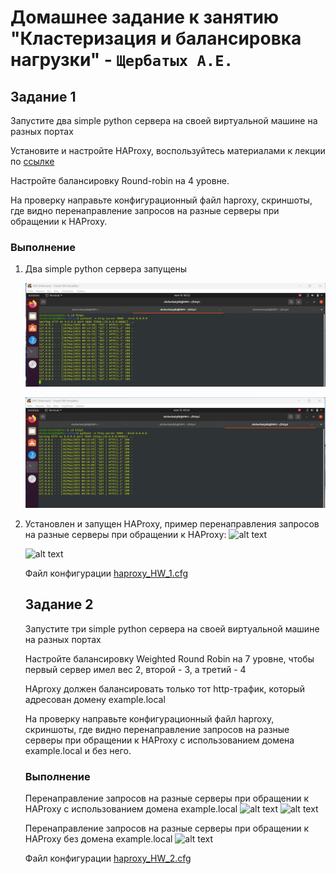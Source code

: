# Домашнее задание к занятию "Кластеризация и балансировка нагрузки" - `Щербатых А.Е.`
## Задание 1
Запустите два simple python сервера на своей виртуальной машине на разных портах

Установите и настройте HAProxy, воспользуйтесь материалами к лекции по [ссылке](https://github.com/netology-code/sflt-homeworks/blob/main/2)

Настройте балансировку Round-robin на 4 уровне.

На проверку направьте конфигурационный файл haproxy, скриншоты, где видно перенаправление запросов на разные серверы при обращении к HAProxy.

### Выполнение
1. Два simple python сервера запущены
   
    ![alt text](screenshots/picture_1.jpg)
      
    ![alt text](screenshots/pictures_1_2.jpg)
      
3. Установлен и запущен HAProxy, пример перенаправления запросов на разные серверы при обращении к HAProxy:
   ![alt text](screenshots/picture_1_4.jpg)

   ![alt text](screenshots/picture_1_5.jpg)

   Файл конфигурации [haproxy_HW_1.cfg](files/haproxy_HW_1.cfg)

   ## Задание 2
   Запустите три simple python сервера на своей виртуальной машине на разных портах
   
   Настройте балансировку Weighted Round Robin на 7 уровне, чтобы первый сервер имел вес 2, второй - 3, а третий - 4
   
   HAproxy должен балансировать только тот http-трафик, который адресован домену example.local
   
   На проверку направьте конфигурационный файл haproxy, скриншоты, где видно перенаправление запросов на разные серверы при обращении к HAProxy c использованием домена example.local и без него.

    ### Выполнение
   Перенаправление запросов на разные серверы при обращении к HAProxy c использованием домена example.local
   ![alt text](screenshots/picture_2_1.jpg)
    ![alt text](screenshots/picture_2_2.jpg)

   Перенаправление запросов на разные серверы при обращении к HAProxy без домена example.local
   ![alt text](screenshots/picture_2_3.jpg)

    Файл конфигурации [haproxy_HW_2.cfg](files/haproxy_HW_2.cfg)
   

   
